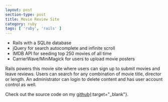 ```yaml
---
layout: post
section-type: post
title: Movie Review Site
category: ruby
tags: [ 'ruby', 'rails' ]
---
```


- Rails with a SQLite database
- jQuery for search autocomplete and infinite scroll
- IMDB API for seeding top 250 movies of all time
- CarrierWave/MiniMagick for users to upload movie posters

Rails powers this movie site where users can sign up to submit movies and leave reviews. Users can search for any combination of movie title, director or length. An administrator can login to delete content and has user account control as well. 



Check out the source code on my [github](https://github.com/samwoodson/RottenMangoes){:target="_blank"}.